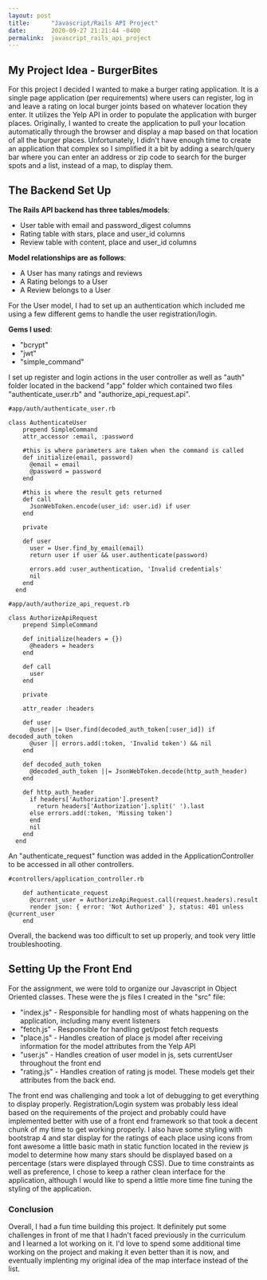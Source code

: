 ```yaml
---
layout: post
title:      "Javascript/Rails API Project"
date:       2020-09-27 21:21:44 -0400
permalink:  javascript_rails_api_project
---
```




## My Project Idea - BurgerBites

For this project I decided I wanted to make a burger rating application. It is a single page application (per requirements) where users can register, log in and leave a rating on local burger joints based on whatever location they enter. It utilizes the Yelp API in order to populate the application with burger places. Originally, I wanted to create the application to pull your location automatically through the browser and display a map based on that location of all the burger places. Unfortunately, I didn't have enough time to create an application that complex so I simplified it a bit by adding a search/query bar where you can enter an address or zip code to search for the burger spots and a list, instead of a map, to display them. 

## The Backend Set Up

**The Rails API backend has three tables/models**:

* User table with email and password_digest columns
* Rating table with stars, place and user_id columns
* Review table with content, place and user_id columns

**Model relationships are as follows**: 

* A User has many ratings and reviews
* A Rating belongs to a User
* A Review belongs to a User

For the User model, I had to set up an authentication which included me using a few different gems to handle the user registration/login. 

**Gems I used**:

* "bcrypt"
* "jwt"
* "simple_command"

I set up register and login actions in the user controller as well as "auth" folder located in the backend "app" folder which contained two files "authenticate_user.rb" and "authorize_api_request.api". 

```
#app/auth/authenticate_user.rb

class AuthenticateUser
    prepend SimpleCommand
    attr_accessor :email, :password
  
    #this is where parameters are taken when the command is called
    def initialize(email, password)
      @email = email
      @password = password
    end
    
    #this is where the result gets returned
    def call
      JsonWebToken.encode(user_id: user.id) if user
    end
  
    private
  
    def user
      user = User.find_by_email(email)
      return user if user && user.authenticate(password)
  
      errors.add :user_authentication, 'Invalid credentials'
      nil
    end
  end
```

```
#app/auth/authorize_api_request.rb

class AuthorizeApiRequest
    prepend SimpleCommand
  
    def initialize(headers = {})
      @headers = headers
    end
  
    def call
      user
    end
  
    private
  
    attr_reader :headers
  
    def user
      @user ||= User.find(decoded_auth_token[:user_id]) if decoded_auth_token
      @user || errors.add(:token, 'Invalid token') && nil
    end
  
    def decoded_auth_token
      @decoded_auth_token ||= JsonWebToken.decode(http_auth_header)
    end
  
    def http_auth_header
      if headers['Authorization'].present?
        return headers['Authorization'].split(' ').last
      else errors.add(:token, 'Missing token')
      end
      nil
    end
  end
```

An "authenticate_request" function was added in the ApplicationController to be accessed in all other controllers. 

```
#controllers/application_controller.rb

    def authenticate_request
      @current_user = AuthorizeApiRequest.call(request.headers).result
      render json: { error: 'Not Authorized' }, status: 401 unless @current_user
    end
```

Overall, the backend was too difficult to set up properly, and took very little troubleshooting. 

## Setting Up the Front End

For the assignment, we were told to organize our Javascript in Object Oriented classes. These were the js files I created in the "src" file: 

* "index.js" - Responsible for handling most of whats happening on the application, including many event listeners
* "fetch.js" - Responsible for handling get/post fetch requests
* "place.js" - Handles creation of place js model after receiving information for the model attributes from the Yelp API
* "user.js" - Handles creation of user model in js, sets currentUser throughout the front end
* "rating.js" - Handles creation of rating js model. These models get their attributes from the back end. 

The front end was challenging and took a lot of debugging to get everything to display properly. Registration/Login system was probably less ideal based on the requirements of the project and probably could have implemented better with use of a front end framework so that took a decent chunk of my time to get working properly. I also have some styling with bootstrap 4 and star display for the ratings of each place using icons from font awesome a little basic math in static function located in the review js model to determine how many stars should be displayed based on a percentage (stars were displayed through CSS). Due to time constraints as well as preference, I chose to keep a rather clean interface for the application, although I would like to spend a little more time fine tuning the styling of the application.

### Conclusion

Overall, I had a fun time building this project. It definitely put some challenges in front of me that I hadn't faced previously in the curriculum and I learned a lot working on it. I'd love to spend some additional time working on the project and making it even better than it is now, and eventually implenting my original idea of the map interface instead of the list. 






